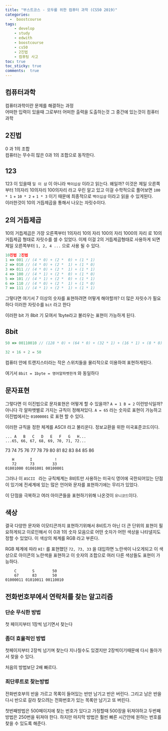 ```yaml
---
title: "부스트코스 - 모두를 위한 컴퓨터 과학 (CS50 2019)"
categories: 
  -  boostcourse
tags: 
    - develop
    - study
    - edwith
    - boostcourse
    - cs50
    - 2진법
    - 컴퓨팅 사고
toc: true
toc_sticky: true
comments:  true
---
```


## 컴퓨터과학
컴퓨터과학이란 문제를 해결하는 과정  
어떠한 입력이 있을때 그로부터 어떠한 출력을 도출하는것 그 중간에 있는것이 컴퓨터 과학

## 2진법
0 과 1의 조합  
컴퓨터는 무수히 많은 0과 1의 조합으로 동작한다.

## 123
123 이 있을때 `일 이 삼` 이 아니라 `백이십삼` 이라고 읽는다. 왜일까? 이것은 제일 오른쪽 부터 1의자리 10의자리 100의자리 라고 우린 알고 있고 이걸 수학적으로 풀어보면 
`100 * 1` + `10 * 2` + `1 * 3`  이기 때문에 최종적으로 `백이십삼` 이라고 읽을 수 있게된다.  
이러한것이 10의 거듭제곱을 통해서 나오는 자릿수이다.

## 2의 거듭제곱
10의 거듭제곱은 가장 오른쪽부터 1의자리 10의 자리 100의 자리 1000의 자리 로 10의 거듭제곱 형태로 자릿수를 셀 수 있었다. 이제 이걸 2의 거듭제곱형태로 사용하게 되면 제일 오른쪽부터 `1, 2, 4 ...` 으로 사용 될 수 있다.

```javascript
10진법 2진법
1 => 001 // (4 * 0) + (2 *  0) + (1 * 1)
2 => 010 // (4 * 0) + (2 *  1) + (1 * 0)
3 => 011 // (4 * 0) + (2 *  1) + (1 * 1)
4 => 100 // (4 * 1) + (2 *  0) + (1 * 0)
5 => 101 // (4 * 1) + (2 *  0) + (1 * 1)
6 => 110 // (4 * 0) + (2 *  1) + (1 * 0)
7 => 111 // (4 * 1) + (2 *  1) + (1 * 1)
```

그렇다면 여기서 7 이상의 숫자를 표현하려면 어떻게 해야할까? 더 많은 자릿수가 필요하다 이러한 자릿수를 `bit` 라고 한다  

이러한 bit 가 8bit 기 모여서 1byte라고 불리우는 표현이 가능하게 된다.

## 8bit
```javascript
50 => 00110010 // (128 * 0) + (64 * 0) + (32 * 1) + (16 * 1) + (8 * 0) + (4 * 0) + (2 * 1) + (1 * 0)

32 + 16 + 2 = 50
```

컴퓨터 안에 트랜지스터라는 작은 스위치들을 물리적으로 이용하여 표현하게된다.  

여기서 `8bit = 1byte = 영어알파벳한개` 와 동일하다

## 문자표현
그렇다면 이 이진법으로 문자표현은 어떻게 할 수 있을까? `A = 1 B = 2` 이런방식일까? 아니다 각 알파뱃별로 가지는 규칙이 정해져있다. `A = 65` 라는 숫자로 표현이 가능하고 이진법에서는 `01000001` 로 표현 할 수 있다.  

이러한 규칙을 정한 체계를 ASCII 라고 불리운다. 정보교환을 위한 미국표준코드이다.

```console
... A   B   C   D   E   F   G   H...
...65, 66, 67, 68, 69, 70, 71, 72...
```
73 74 75 76 77 78 79 80 81 82 83 84 85 86
```console
   H       I          ! 
   72      73        33
01001000 01001001 00100001
```
그러나 이 `ASCII ` 라는 규칙체계는 8비트만 사용하는 미국식 영어에 국한되어있는 단점이 있기에 전세계에 있는 많은 언어와 문자를 표현하기에는 무리가 있었다.  

이 단점을 극복하고 여러 아이콘들을 표현하기위해 나온것이 `유니코드`이다.

## 색상
결국 다양한 문자와 이모티콘까지 표현하기위해서 8비트가 아닌 더 큰 단위의 표현이 필요하게되고 이로인해서 이 0과 1의 숫자 모음으로 어떤 숫자가 어떤 색상을 나타낼지도 정할 수 있었다. 이 색상의 체계를 RGB 라고 부른다.
  
RGB 체계에 따라 `HI!` 를 표현했던 `72, 73, 33` 을 대입하면 노란색이 나오게되고 이 색상으로 아이콘의 노란색을 표현하고 이 숫자의 조합으로 여러 다른 색상들도 표현이 가능하다.

```console
    C       S        50
    67      83       50
01000011 01010011 00110010
```

## 전화번호부에서 연락처를 찾는 알고리즘
### 단순 무식한 방법
첫 페이지부터 1장씩 넘기면서 찾는다

### 좀더 효율적인 방법
첫페이지부터 2장씩 넘기며 찾는다 지나칠수도 있겠지만 2장씩이기때문에 다시 돌아가서 찾을 수 있다.  

처음의 방법보단 2배 빠르다.

### 최단루트로 찾는방법
전화번호부의 반을 가르고 목록이 들어있는 반만 남기고 반은 버린다. 그리고 남은 반을 다시 반으로 갈라 찾으려는 전화번호가 있는 목록만 남기고 또 버린다.   

  
첫번째방법은 500페이지에 찾는 번호가 있다고 가정할때 500장을 뒤져야하고 두번째 방법은 250번을 뒤져야 한다. 하지만 마지막 방법은 훨씬 빠른 시간안에 원하는 번호를 찾을 수 있도록 해준다.